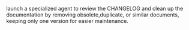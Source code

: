 launch a specialized agent to review the CHANGELOG and clean up the documentation by removing obsolete,duplicate, or similar documents, keeping only one version for easier maintenance.
